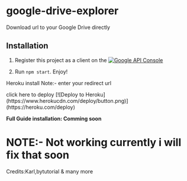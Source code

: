 # google-drive-explorer

Download url to your Google Drive directly

## Installation

1. Register this project as a client on the [![Google API Console](https://i.imgur.com/E71Apyx.png)](http://console.developers.google.com) 

2. Run `npm start`. Enjoy!

Heroku install 
Note:- enter your redirect url

<!--- --> click here to deploy [![Deploy to Heroku](https://www.herokucdn.com/deploy/button.png)](https://heroku.com/deploy) 

**Full Guide installation: Comming soon**


# NOTE:- **Not working currently i will fix that soon** 

Credits:Karl,bytutorial & many more
